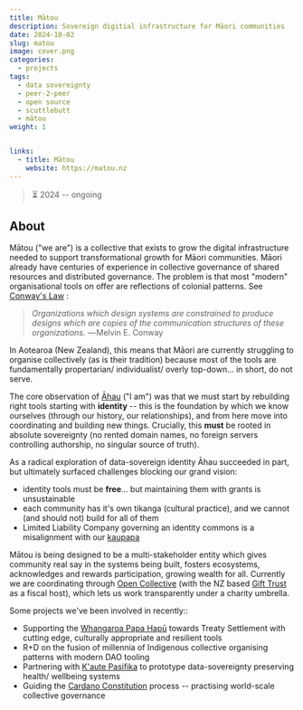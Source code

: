 ```yaml
---
title: Mātou
description: Sovereign digitial infrastructure for Māori communities
date: 2024-10-02
slug: matou
image: cover.png
categories:
  - projects
tags:
  - data sovereignty
  - peer-2-peer
  - open source
  - scuttlebutt
  - mātou
weight: 1


links:
  - title: Mātou
    website: https://matou.nz
---
```


> ⏳ 2024 -- ongoing <br />


## About

Mātou ("we are") is a collective that exists to grow the digital infrastructure
needed to support transformational growth for Māori communities. Māori already
have centuries of experience in collective governance of shared resources and
distributed governance. The problem is that most "modern" organisational tools 
on offer are reflections of colonial patterns. See [Conway's
Law](https://en.wikipedia.org/wiki/Conway%27s_law) :

> _Organizations which design systems are constrained to produce designs which
> are copies of the communication structures of these organizations._
> — Melvin E. Conway

In Aotearoa (New Zealand), this means that Māori are currently struggling to
organise collectively (as is their tradition) because most of the tools are
fundamentally propertarian/ individualist/ overly top-down... in short, do not
serve.

The core observation of [Āhau](/p/ahau) ("I am") was that we must start by
rebuilding right tools starting with **identity** -- this is the foundation by
which we know ourselves (through our history, our relationships), and from here
move into coordinating and building new things. Crucially, this **must** be
rooted in absolute sovereignty (no rented domain names, no foreign servers
controlling authorship, no singular source of truth).

As a radical exploration of data-sovereign identity Āhau succeeded in part, but
ultimately surfaced challenges blocking our grand vision:
- identity tools must be **free**... but maintaining them with grants is
  unsustainable
- each community has it's own tikanga (cultural practice), and we cannot (and
  should not) build for all of them
- Limited Liability Company governing an identity commons is a misalignment with
  our [kaupapa](https://maoridictionary.co.nz/search?keywords=kaupapa)

Mātou is being designed to be a multi-stakeholder entity which gives community
real say in the systems being built, fosters ecosystems, acknowledges and
rewards participation, growing wealth for all. Currently we are coordinating
through [Open Collective](https://opencollective.com/matoucollective) (with the
NZ based [Gift Trust](https://thegifttrust.org.nz/) as a fiscal host), which
lets us work transparently under a charity umbrella.

Some projects we've been involved in recently::
- Supporting the [Whangaroa Papa Hapū](https://whangaroapapahapu.org.nz) towards
  Treaty Settlement with cutting edge, culturally appropriate and resilient
  tools
- R+D on the fusion of millennia of Indigenous collective organising patterns
  with modern DAO tooling
- Partnering with [K'aute Pasifika](https://kautepasifika.co.nz/) to prototype
  data-sovereignty preserving health/ wellbeing systems
- Guiding the [Cardano Constitution](https://constitution.gov.tools/en) process
  -- practising world-scale collective governance
